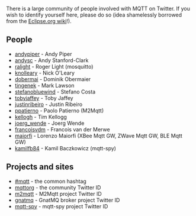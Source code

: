 There is a large community of people involved with MQTT on Twitter. If you wish to identify yourself here, please do so (idea shamelessly borrowed from the [Eclipse.org wiki](http://wiki.eclipse.org/Twitter)!).

## People

*  [andypiper](http://twitter.com/andypiper) - Andy Piper
*  [andysc](http://twitter.com/andysc) - Andy Stanford-Clark
*  [ralight](http://twitter.com/ralight) - Roger Light (mosquitto)
*  [knolleary](http://twitter.com/knolleary) - Nick O'Leary
*  [dobermai](http://twitter.com/dobermai) - Dominik Obermaier
*  [tingenek](http://twitter.com/tingenek) - Mark Lawson
*  [stefanobluewind](http://twitter.com/stefanobluewind) - Stefano Costa
*  [tobyjaffey](http://twitter.com/tobyjaffey) - Toby Jaffey
*  [justinribeiro](http://twitter.com/justinribeiro) - Justin Ribeiro
*  [ppatierno](http://twitter.com/ppatierno) - Paolo Patierno (M2Mqtt)
*  [kellogh](http://twitter.com/kellogh) - Tim Kellogg
*  [joerg_wende](http://twitter.com/joerg_wende) - Joerg Wende
*  [francoisvdm](https://twitter.com/francoisvdmerwe) - Francois van der Merwe
*  [maiorfi](http://twitter.com/maiorfi) - Lorenzo Maiorfi (XBee Mqtt GW, ZWave Mqtt GW, BLE Mqtt GW)
*  [kamilfb84](http://twitter.com/kamilfb84) - Kamil Baczkowicz (mqtt-spy)

## Projects and sites

*  [#mqtt](http://twitter.com/search/realtime/%23mqtt) - the common hashtag
*  [mqttorg](http://twitter.com/mqttorg) - the community Twitter ID
*  [m2mqtt](http://twitter.com/m2mqtt) - M2Mqtt project Twitter ID
*  [gnatmq](http://twitter.com/gnatmq) - GnatMQ broker project Twitter ID
*  [mqtt-spy](http://twitter.com/mqtt_spy) - mqtt-spy project Twitter ID